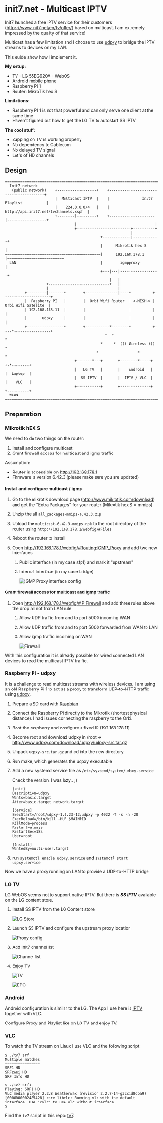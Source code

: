 # init7.net - Multicast IPTV

Init7 launched a free IPTV service for their customers (https://www.init7.net/en/tv/offer/) based on multicast. I am extremely impressed by the quality of that service!

Multicast has a few limitation and I choose to use [udpxy](http://www.udpxy.com/) to bridge the IPTV streams to devices on my LAN.

This guide show how I implement it.

**My setup:**

* TV - LG 55EG920V - WebOS
* Android mobile phone
* Raspberry Pi 1
* Router: MikroTik hex S

**Limitations:**

* Raspberry PI 1 is not that powerful and can only serve one client at the same time
* Haven't figured out how to get the LG TV to autostart SS IPTV

**The cool stuff:**

* Zapping on TV is working properly
* No dependency to Cablecom
* No delayed TV signal
* Lot's of HD channels



## Design

```
==================================================================================================
  Init7 network
   (public network)    +------------------+    +----------------------------------------+
                       |  Multicast IPTV  |    |               Init7 Playlist           |
                       |    224.0.0.0/4   |    |  http://api.init7.net/tvchannels.xspf  |
                       +--------|---------+    +---------------------|------------------+
                                |                                    |
                                +-------------------------+----------+
                                                          |
                                            +-------------|------------+
                                            |      Mikrotik hex S      |
============================================|      192.168.178.1       |==========================
  LAN                                       |        igmpproxy         |
                                            +---|---|------------------+
                                                |   |
                   +----------------------------+   |
                   |                                |
         +---------|-------+        +---------------|----+          +----------------------+
         |  Raspberry PI   |        |  Orbi Wifi Router  | <-MESH-> |  Orbi Wifi Satelite  |
         | 192.168.178.11  |        |                    |          |                      |
         |       udpxy     |        |                    |          |                      |
         +-----------------+        +-----------*--------+          +----*-----------------+
                                              *  *                     *
                                            *     *  ((( Wireless ))) *
                                          *                  *           *
                                +-------*---+       +--------*-----+     +-*--------+
                                |   LG TV   |       |    Android   |     |  Laptop  |
                                |  SS IPTV  |       |  IPTV / VLC  |     |    VLC   |
                                +-----------+       +--------------+     +----------+
  WLAN
==================================================================================================
```



## Preparation

### Mikrotik hEX S

We need to do two things on the router:

1. Install and configure multicast
2. Grant firewall access for multicast and igmp traffic

Assumption:

* Router is accessible on http://192.168.178.1
* Firmware is version 6.42.3 (please make sure you are updated)

#### Install and configure multicast / igmp

1. Go to the mikrotik download page (http://www.mikrotik.com/download) and get the "Extra Packages" for your router (Mikrotik hex S = mmips)

2. Unzip the all `all_packages-mmips-6.42.3.zip`

3. Upload the `multicast-6.42.3-mmips.npk` to the root directory of the router using `http://192.168.178.1/webfig/#Files`

4. Reboot the router to install

5. Open http://192.168.178.1/webfig/#Routing:IGMP_Proxy and add two new interfaces

   1. Public interface (in my case sfp1) and mark it "upstream"

   2. Internal interface (in my case bridge)

      ![IGMP Proxy interface config](img/igmpproxy.png)

#### Grant firewall access for multicast and igmp traffic

1. Open http://192.168.178.1/webfig/#IP:Firewall and add three rules above the drop all not from LAN rule

   1. Allow UDP traffic from and to port 5000 incoming WAN

   2. Allow UDP traffic from and to port 5000 forwarded from WAN to LAN

   3. Allow igmp traffic incoming on WAN

      ![Firewall](img/firewall.png)



With this configuration it is already possible for wired connected LAN devices to read the multicast IPTV traffic.

### Raspberry Pi - udpxy

It is a challenge to read multicast streams with wireless devices. I am using an old Raspberry Pi 1 to act as a proxy to transform UDP-to-HTTP traffic using [udpxy](http://www.udpxy.com/).

1. Prepare a SD card with [Raspbian](https://www.raspberrypi.org/downloads/raspbian/)

2. Connect the Raspberry Pi directly to the Mikrotik (shortest physical distance). I had issues connecting the raspberry to the Orbi.

3. Boot the raspberry and configure a fixed IP (192.168.178.11)

4. Become root and download udpxy in /root -> http://www.udpxy.com/download/udpxy/udpxy-src.tar.gz

5. Unpack `udpxy-src.tar.gz` and cd into the new directory

6. Run make, which generates the udpxy executable

7. Add a new systemd service file as `/etc/systemd/system/udpxy.service`

   Check the version. I was lazy.. ;)

   ```
   [Unit]
   Description=udpxy
   Wants=basic.target
   After=basic.target network.target

   [Service]
   ExecStart=/root/udpxy-1.0.23-12/udpxy -p 4022 -T -s -n -20
   ExecReload=/bin/kill -HUP $MAINPID
   KillMode=process
   Restart=always
   RestartSec=18s
   User=root

   [Install]
   WantedBy=multi-user.target
   ```

8. run `systemctl enable udpxy.service` and `systemctl start udpxy.service`

Now we have a proxy running on LAN to provide a UDP-to-HTTP bridge

### LG TV

LG WebOS seems not to support native IPTV. But there is ***SS IPTV*** available on the LG content store.

1. Install SS IPTV from the LG Content store

   ![LG Store](img/lgcontent.jpg)

2. Launch SS IPTV and configure the upstream proxy location

   ![Proxy config](img/proxysetting.jpg)

3. Add init7 channel list

   ![Channel list](img/channellist.jpg)

4. Enjoy TV

   ![TV](img/channeloverview.jpg)

   ![EPG](img/epg.jpg)

### Android

Android configuration is similar to the LG. The App I use here is [IPTV](https://play.google.com/store/apps/details?id=ru.iptvremote.android.iptv) together with VLC.

Configure Proxy and Playlist like on LG TV and enjoy TV.

### VLC

To watch the TV stream on Linux I use VLC and the following script

```
$ ./tv7 srf
Multiple matches
================
SRF1 HD
SRFzwei HD
SRF Info HD

$ ./tv7 srf1
Playing: SRF1 HD
VLC media player 2.2.8 Weatherwax (revision 2.2.7-14-g3cc1d8cba9)
[0000000002485428] core libvlc: Running vlc with the default interface. Use 'cvlc' to use vlc without interface.
$
```

Find the ``tv7`` script in this repo: [tv7](tv7).

